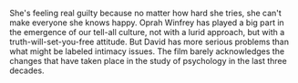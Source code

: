She's feeling real guilty because no matter how hard she tries, she can't make everyone she knows happy.
Oprah Winfrey has played a big part in the emergence of our tell-all culture, not with a lurid approach, but with a truth-will-set-you-free attitude.
But David has more serious problems than what might be labeled intimacy issues.
The film barely acknowledges the changes that have taken place in the study of psychology in the last three decades.
